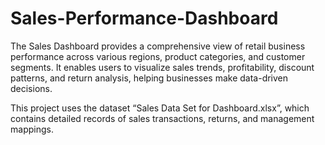 # Sales-Performance-Dashboard
The Sales Dashboard provides a comprehensive view of retail business performance across various regions, product categories, and customer segments.
It enables users to visualize sales trends, profitability, discount patterns, and return analysis, helping businesses make data-driven decisions.

This project uses the dataset “Sales Data Set for Dashboard.xlsx”, which contains detailed records of sales transactions, returns, and management mappings.
